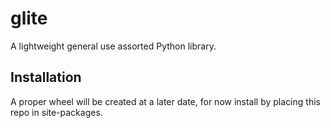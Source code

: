 # glite
A lightweight general use assorted Python library.
## Installation
A proper wheel will be created at a later date, for now install by placing this repo in site-packages.
